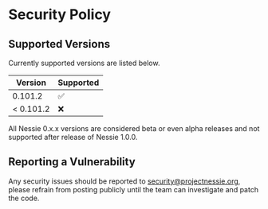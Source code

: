 # Security Policy

## Supported Versions

Currently supported versions are listed below.

| Version  | Supported          |
|----------|--------------------|
| 0.101.2   | :white_check_mark: |
| < 0.101.2 | :x:                |

All Nessie 0.x.x versions are considered beta or even alpha releases and not supported after
release of Nessie 1.0.0.

## Reporting a Vulnerability

Any security issues should be reported to security@projectnessie.org, please refrain from posting publicly until the team can investigate and patch the code.
